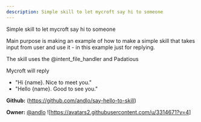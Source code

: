 ```yaml
---
description: Simple skill to let mycroft say hi to someone
---
```

Simple skill to let mycroft say hi to someone

Main purpose is making an example of how to make a simple skill that takes input from user and use it  - in this example just for replying.

The skill uses the @intent_file_handler and Padatious

Mycroft will reply
- "Hi {name}. Nice to meet you."
- "Hello {name}. Good to see you."

**Github:** (https://github.com/andlo/say-hello-to-skill)

**Owner:** [@andlo](https://github.com/andlo) ![https://avatars2.githubusercontent.com/u/3314671?v=4]


